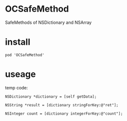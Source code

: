 # OCSafeMethod

SafeMethods of NSDictionary and NSArray

# install

```
pod 'OCSafeMethod'
```

# useage

temp code:

```
NSDictionary *dictionary = [self getData];

NSString *result = [dictionary stringForKey:@"ret"];

NSInteger count = [dictionary integerForKey:@"count"];



```
